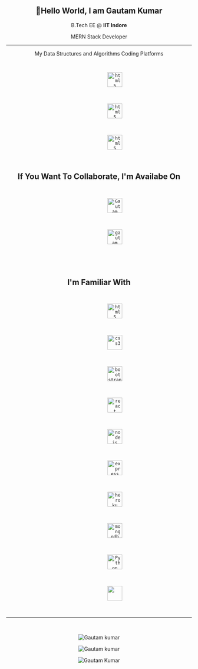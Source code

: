 
<h2 align="center">👋Hello World, I am Gautam Kumar</h2>
<p align="center">B.Tech EE @ <strong>IIT Indore</strong></p>
<p align="center">MERN Stack Developer</p>
<hr>
<p align="center">My Data Structures and Algorithms Coding Platforms</p>
<p align="center">
	<code>
		<a style="text-decoration: none" href="https://leetcode.com/gk2002/" target="_blank">
			<img
				src="https://upload.wikimedia.org/wikipedia/commons/1/19/LeetCode_logo_black.png"
				alt="html5"
				width="40"
				height="40"
			/>
		</a>
	</code>
	<code>
		<a style="text-decoration: none" href="https://auth.geeksforgeeks.org/user/gautamkumarsingh212/practice/" target="_blank">
			<img
				src="https://media.geeksforgeeks.org/wp-content/cdn-uploads/gfg_200X200.png"
				alt="html5"
				width="40"
				height="40"
			/>
		</a>
	</code>
	<code>
		<a style="text-decoration: none" href="https://www.codechef.com/users/bsg123" target="_blank">
			<img
				src="https://avatars1.githubusercontent.com/u/11960354?s=460&v=4"
				alt="html5"
				width="40"
				height="40"
			/>
		</a>
	</code>
</p>

<h2 align="center">If You Want To Collaborate, I'm Availabe On</h2>
<p align="center">
	<code>
		<a style="text-decoration: none" href="https://www.linkedin.com/in/gautam-kumar-454a841a5/" target="blank">
			<img
				src="https://www.loginhit.com.ng/wp-content/uploads/2019/09/LinkedIn-1.jpg"
				alt="Gautam kumar linkedin"
				height="40"
				width="40"
			/>
		</a>
	</code>
	<code>
		<a style="text-decoration: none" href="mailto:gautamkumaroffcmps@gmail.com" target="blank">
			<img
				src="https://upload.wikimedia.org/wikipedia/commons/thumb/7/7e/Gmail_icon_%282020%29.svg/1280px-Gmail_icon_%282020%29.svg.png"
				alt="gautam kumar gmail"
				height="40"
				width="40"
			/>
		</a>
	</code>
</p>
<br />

<h2 align="center">I'm Familiar With</h2>
<p align="center">
	<code>
		<a style="text-decoration: none" href="https://www.w3.org/html/" target="_blank">
			<img
				src="https://www.vectorlogo.zone/logos/w3_html5/w3_html5-icon.svg"
				alt="html5"
				width="40"
				height="40"
			/>
		</a>
	</code>
	<code>
		<a style="text-decoration: none" href="https://www.w3schools.com/css/" target="_blank">
			<img
				src="https://www.vectorlogo.zone/logos/netlifyapp_watercss/netlifyapp_watercss-ar21.svg"
				alt="css3"
				width="40"
				height="40"
			/>
		</a>
	</code>
	<code>
		<a style="text-decoration: none" href="https://getbootstrap.com" target="_blank">
			<img
				src="https://www.vectorlogo.zone/logos/getbootstrap/getbootstrap-icon.svg"
				alt="bootstrap"
				width="40"
				height="40"
			/>
		</a>
	</code>
	<code>
		<a style="text-decoration: none" href="https://reactjs.org/" target="_blank">
			<img src="https://www.vectorlogo.zone/logos/reactjs/reactjs-icon.svg" alt="react" width="40" height="40" />
		</a>
	</code>
	<code>
		<a style="text-decoration: none" href="https://nodejs.org" target="_blank">
			<img src="https://www.vectorlogo.zone/logos/nodejs/nodejs-icon.svg" alt="nodejs" width="40" height="40" />
		</a>
	</code>
	<code>
		<a style="text-decoration: none" href="https://expressjs.com" target="_blank">
			<img
				src="https://www.vectorlogo.zone/logos/expressjs/expressjs-icon.svg"
				alt="express"
				width="40"
				height="40"
			/>
		</a>
	</code>
	<code>
		<a style="text-decoration: none" href="https://heroku.com" target="_blank">
			<img src="https://www.vectorlogo.zone/logos/heroku/heroku-icon.svg" alt="heroku" width="40" height="40" />
		</a>
	</code>
	<code>
		<a style="text-decoration: none" href="https://www.mongodb.com/" target="_blank">
			<img
				src="https://www.vectorlogo.zone/logos/mongodb/mongodb-icon.svg"
				alt="mongodb"
				width="40"
				height="40"
			/>
		</a>
	</code>
	<code>
		<a style="text-decoration: none" href="https://www.python.org/" target="_blank">
			<img src="https://www.vectorlogo.zone/logos/python/python-icon.svg" alt="Python" width="40" height="40" />
		</a>
	</code>
  <code>
		<a style="text-decoration: none" href="https://in.mathworks.com/" target="_blank">
			<img src="https://png.pngitem.com/pimgs/s/511-5117629_logo-matlab-hd-png-download.png" width="40" height="40" />
		</a>
	</code>
</p>

<hr />
<br />
<p align="center">
	<img
		src="https://github-readme-stats.vercel.app/api?username=oms12&show_icons=true&locale=en&theme=radical&count_private=true"
		alt="Gautam kumar"
	/>
</p>
<p align="center">
	<img
		src="https://github-readme-streak-stats.herokuapp.com/?user=oms12&theme=tokyonight"
		alt="Gautam kumar"
	/>
</p>
<p align="center">
	<img
		src="https://github-readme-stats.vercel.app/api/top-langs?username=oms12&show_icons=true&locale=en&layout=compact&theme=radical"
		alt="Gautam Kumar"
	/>
</p>
